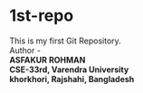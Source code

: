 # 1st-repo
This is  my first Git Repository.
<br>
Author - <br>
<b>ASFAKUR ROHMAN<b>
<br>
CSE-33rd, Varendra University 
<br>
khorkhori, Rajshahi, Bangladesh

